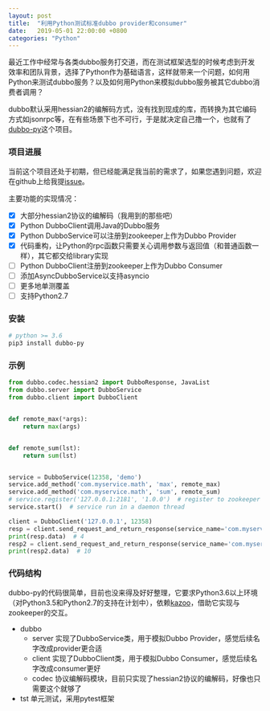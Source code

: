 ```yaml
---
layout: post
title:  "利用Python测试标准dubbo provider和consumer"
date:   2019-05-01 22:00:00 +0800
categories: "Python"
---
```

最近工作中经常与各类dubbo服务打交道，而在测试框架选型的时候考虑到开发效率和团队背景，选择了Python作为基础语言，这样就带来一个问题，如何用Python来测试dubbo服务？以及如何用Python来模拟dubbo服务被其它dubbo消费者调用？

dubbo默认采用hessian2的编解码方式，没有找到现成的库，而转换为其它编码方式如jsonrpc等，在有些场景下也不可行，于是就决定自己撸一个，也就有了[dubbo-py](https://github.com/feiyuw/dubbo-py)这个项目。

### 项目进展

当前这个项目还处于初期，但已经能满足我当前的需求了，如果您遇到问题，欢迎在github上给我提[issue](https://github.com/feiyuw/dubbo-py/issues)。

主要功能的实现情况：
- [x] 大部分hessian2协议的编解码（我用到的那些吧）
- [x] Python DubboClient调用Java的Dubbo服务
- [x] Python DubboService可以注册到zookeeper上作为Dubbo Provider
- [x] 代码重构，让Python的rpc函数只需要关心调用参数与返回值（和普通函数一样），其它都交给library实现
- [ ] Python DubboClient注册到zookeeper上作为Dubbo Consumer
- [ ] 添加AsyncDubboService以支持asyncio
- [ ] 更多地单测覆盖
- [ ] 支持Python2.7

### 安装

```sh
# python >= 3.6
pip3 install dubbo-py
```

### 示例

```python
from dubbo.codec.hessian2 import DubboResponse, JavaList
from dubbo.server import DubboService
from dubbo.client import DubboClient


def remote_max(*args):
    return max(args)


def remote_sum(lst):
    return sum(lst)


service = DubboService(12358, 'demo')
service.add_method('com.myservice.math', 'max', remote_max)
service.add_method('com.myservice.math', 'sum', remote_sum)
# service.register('127.0.0.1:2181', '1.0.0')  # register to zookeeper
service.start()  # service run in a daemon thread

client = DubboClient('127.0.0.1', 12358)
resp = client.send_request_and_return_response(service_name='com.myservice.math', method_name='max', args=[1, 2, 3, 4])
print(resp.data)  # 4
resp2 = client.send_request_and_return_response(service_name='com.myservice.math', method_name='sum', args=[JavaList([1, 2, 3, 4])])
print(resp2.data)  # 10
```

### 代码结构

dubbo-py的代码很简单，目前也没来得及好好整理，它要求Python3.6以上环境（对Python3.5和Python2.7的支持在计划中），依赖[kazoo](https://kazoo.readthedocs.io/en/latest/)，借助它实现与zookeeper的交互。

* dubbo
    * server    实现了DubboService类，用于模拟Dubbo Provider，感觉后续名字改成provider更合适
    * client    实现了DubboClient类，用于模拟Dubbo Consumer，感觉后续名字改成consumer更好
    * codec     协议编解码模块，目前只实现了hessian2协议的编解码，好像也只需要这个就够了
* tst    单元测试，采用pytest框架
